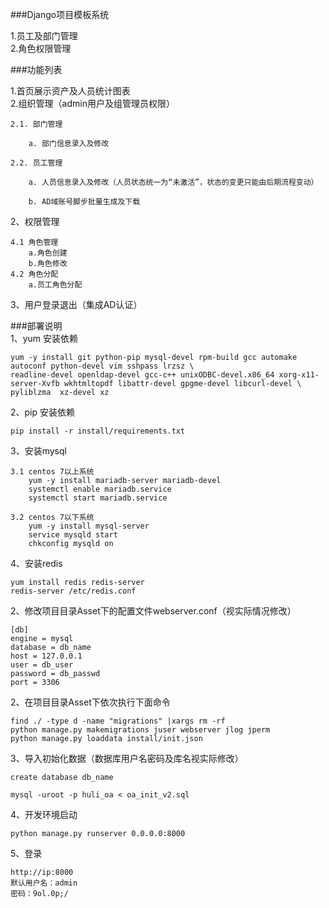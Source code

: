 ###Django项目模板系统

1.员工及部门管理  
2.角色权限管理

###功能列表

1.首页展示资产及人员统计图表  
2.组织管理（admin用户及组管理员权限）  
    
    2.1. 部门管理  
        
        a. 部门信息录入及修改  
    
    2.2. 员工管理
        
        a. 人员信息录入及修改（人员状态统一为“未激活”，状态的变更只能由后期流程变动）
        
        b. AD域账号脚步批量生成及下载

2、权限管理
    
    4.1 角色管理
        a.角色创建
        b.角色修改
	4.2 角色分配
	    a.员工角色分配
3、用户登录退出（集成AD认证）


###部署说明    
1、yum 安装依赖

    yum -y install git python-pip mysql-devel rpm-build gcc automake autoconf python-devel vim sshpass lrzsz \
    readline-devel openldap-devel gcc-c++ unixODBC-devel.x86_64 xorg-x11-server-Xvfb wkhtmltopdf libattr-devel gpgme-devel libcurl-devel \
    pyliblzma  xz-devel xz

2、pip 安装依赖    
    
    pip install -r install/requirements.txt

3、安装mysql
    
    3.1 centos 7以上系统
        yum -y install mariadb-server mariadb-devel
        systemctl enable mariadb.service
        systemctl start mariadb.service
     
    3.2 centos 7以下系统
        yum -y install mysql-server
        service mysqld start
        chkconfig mysqld on
    
4、安装redis

    yum install redis redis-server
    redis-server /etc/redis.conf

2、修改项目目录Asset下的配置文件webserver.conf（视实际情况修改）
    
    [db]
    engine = mysql
    database = db_name
    host = 127.0.0.1
    user = db_user
    password = db_passwd
    port = 3306
    
2、在项目目录Asset下依次执行下面命令
    
    find ./ -type d -name "migrations" |xargs rm -rf
    python manage.py makemigrations juser webserver jlog jperm
    python manage.py loaddata install/init.json

3、导入初始化数据（数据库用户名密码及库名视实际修改）
    
    create database db_name

    mysql -uroot -p huli_oa < oa_init_v2.sql

4、开发环境启动
    
    python manage.py runserver 0.0.0.0:8000
    
5、登录
    
    http://ip:8000
    默认用户名：admin
    密码：9ol.0p;/
